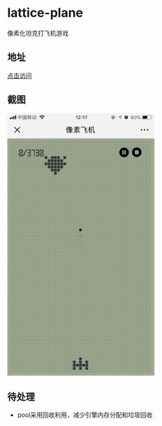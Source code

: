 # lattice-plane
像素化坦克打飞机游戏

## 地址
[点击访问](https://yujingwyh.github.io/lattice-plane/)

## 截图
![截图](screen.png)

## 待处理
* pool采用回收利用，减少引擎内存分配和垃圾回收
